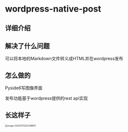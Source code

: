 # wordpress-native-post

## 详细介绍



## 解决了什么问题

可以将本地的Markdown文件转义成HTML并在wordpress发布

## 怎么做的

Pyside6写图像界面

发布功能基于wordpress提供的rest api实现

## 长这样子

<img src="http://img.ddlwarrior.cn/image-20230721222336857.png" alt="image-20230721222336857" style="zoom: 50%;" />
